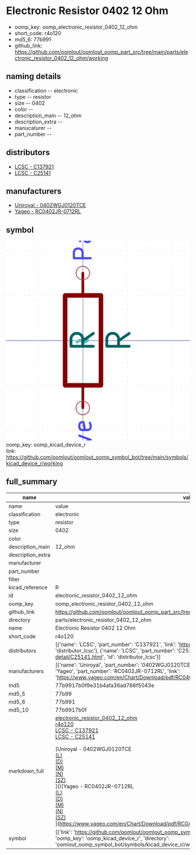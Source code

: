 # Electronic Resistor 0402 12 Ohm

  
* oomp_key: oomp_electronic_resistor_0402_12_ohm 
* short_code: r4o120
* md5_6: 77b991  
* github_link: https://github.com/oomlout/oomlout_oomp_part_src/tree/main/parts/electronic_resistor_0402_12_ohm/working  
## naming details
* classification -- electronic
* type -- resistor
* size -- 0402
* color -- 
* description_main -- 12_ohm
* description_extra -- 
* manucaturer -- 
* part_number -- 

## distributors
* [LCSC - C137921](https://lcsc.com/product-detail/C137921.html)  
* [LCSC - C25141](https://lcsc.com/product-detail/C25141.html)  

## manufacturers
* [Uniroyal - 0402WGJ0120TCE]()  
* [Yageo - RC0402JR-0712RL](https://www.yageo.com/en/Chart/Download/pdf/RC0402JR-0712RL)  

## symbol

![](symbol/0/working/working_600.png)  
oomp_key: oomp_kicad_device_r  
link: https://github.com/oomlout/oomlout_oomp_symbol_bot/tree/main/symbols/kicad_device_r/working  


## full_summary
| name | value | 
| --- | --- | 
| name | value | 
| classification | electronic | 
| type | resistor | 
| size | 0402 | 
| color |  | 
| description_main | 12_ohm | 
| description_extra |  | 
| manufacturer |  | 
| part_number |  | 
| filter |  | 
| kicad_reference | R | 
| id | electronic_resistor_0402_12_ohm | 
| oomp_key | oomp_electronic_resistor_0402_12_ohm | 
| github_link | https://github.com/oomlout/oomlout_oomp_part_src/tree/main/parts/electronic_resistor_0402_12_ohm/working | 
| directory | parts/electronic_resistor_0402_12_ohm | 
| name | Electronic Resistor 0402 12 Ohm | 
| short_code | r4o120 | 
| distributors | [{'name': 'LCSC', 'part_number': 'C137921', 'link': 'https://lcsc.com/product-detail/C137921.html', 'id': 'distributor_lcsc'}, {'name': 'LCSC', 'part_number': 'C25141', 'link': 'https://lcsc.com/product-detail/C25141.html', 'id': 'distributor_lcsc'}] | 
| manufacturers | [{'name': 'Uniroyal', 'part_number': '0402WGJ0120TCE', 'link': '', 'id': 'manufacturer_uniroyal'}, {'name': 'Yageo', 'part_number': 'RC0402JR-0712RL', 'link': 'https://www.yageo.com/en/Chart/Download/pdf/RC0402JR-0712RL', 'id': 'manufacturer_yageo'}] | 
| md5 | 77b9917b0f9e31b4afa36ad766f5043e | 
| md5_5 | 77b99 | 
| md5_6 | 77b991 | 
| md5_10 | 77b9917b0f | 
| markdown_full | [electronic_resistor_0402_12_ohm](https://github.com/oomlout/oomlout_oomp_part_src/tree/main/parts/electronic_resistor_0402_12_ohm/working)<br>[r4o120](https://github.com/oomlout/oomlout_oomp_part_src/tree/main/parts/electronic_resistor_0402_12_ohm/working)<br>[LCSC - C137921<br>](https://lcsc.com/product-detail/C137921.html)[LCSC - C25141<br>](https://lcsc.com/product-detail/C25141.html)<br>[Uniroyal - 0402WGJ0120TCE<br>[(L)<br>](https://www.lcsc.com/search?q=0402WGJ0120TCE)[(D)<br>](https://www.digikey.com/en/products?,keywords=0402WGJ0120TCE)[(M)<br>](https://www.mouser.com/Search/Refine?Keyword=0402WGJ0120TCE)[(N)<br>](https://www.newark.com/search?st=0402WGJ0120TCE)[(SZ)<br>](https://so.szlcsc.com/global.html?k=0402WGJ0120TCE)]()[Yageo - RC0402JR-0712RL<br>[(L)<br>](https://www.lcsc.com/search?q=RC0402JR-0712RL)[(D)<br>](https://www.digikey.com/en/products?,keywords=RC0402JR-0712RL)[(M)<br>](https://www.mouser.com/Search/Refine?Keyword=RC0402JR-0712RL)[(N)<br>](https://www.newark.com/search?st=RC0402JR-0712RL)[(SZ)<br>](https://so.szlcsc.com/global.html?k=RC0402JR-0712RL)](https://www.yageo.com/en/Chart/Download/pdf/RC0402JR-0712RL) | 
| symbol | [{'link': 'https://github.com/oomlout/oomlout_oomp_symbol_bot/tree/main/symbols/kicad_device_r', 'oomp_key': 'oomp_kicad_device_r', 'directory': 'oomlout_oomp_symbol_bot/symbols/kicad_device_r//working/working.kicad_sym'}] | 
